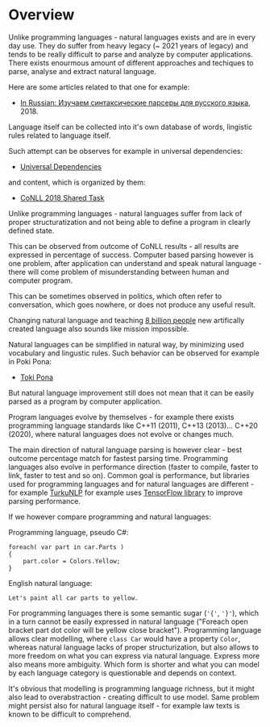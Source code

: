 # Overview

Unlike programming languages - natural languages exists and are in every day use. They do suffer from heavy legacy (~ 2021 years of legacy) and tends to be really difficult 
to parse and analyze by computer applications. There exists enourmous amount of different approaches and techiques to parse, analyse and extract natural language.

Here are some articles related to that one for example:

* [In Russian: Изучаем синтаксические парсеры для русского языка](https://m.habr.com/ru/company/sberbank/blog/418701/), 2018.

Language itself can be collected into it's own database of words, lingistic rules related to language itself.

Such attempt can be observes for example in universal dependencies:

* [Universal Dependencies](https://universaldependencies.org/)

and content, which is organized by them:

* [CoNLL 2018 Shared Task](http://universaldependencies.org/conll18/)

Unlike programming languages - natural languages suffer from lack of proper structuratization and not being able to define a program in clearly defined state.

This can be observed from outcome of CoNLL results - all results are expressed in percentage of success. Computer based parsing however is one problem, after 
application can understand and speak natural language - there will come problem of misunderstanding between human and computer program.

This can be sometimes observed in politics, which often refer to conversation, which goes nowhere, or does not produce any useful result.

Changing natural language and teaching [8 billion people](https://www.worldometers.info/world-population/) new artifically created language also sounds like mission impossible.

Natural languages can be simplified in natural way, by minimizing used vocabulary and lingustic rules. Such behavior can be observed for example in Poki Pona:

* [Toki Pona](https://en.wikipedia.org/wiki/Toki_Pona)

But natural language improvement still does not mean that it can be easily parsed as a program by computer application.

Program languages evolve by themselves - for example there exists programming language standards like C++11 (2011), C++13 (2013)... C++20 (2020), where
natural languages does not evolve or changes much.

The main direction of natural language parsing is however clear - best outcome percentage match for fastest parsing time. Programming languages also evolve in performance direction (faster to compile, faster to link, faster to test and so on). Common goal is performance, but libraries used for programming languages and for natural languages are different - for example [TurkuNLP](https://github.com/TurkuNLP/Turku-neural-parser-pipeline) for example uses [TensorFlow library](https://github.com/tensorflow/tensorflow) to improve parsing performance.

If we however compare programming and natural languages:

Programming language, pseudo C#:

```
foreach( var part in car.Parts )
{
    part.color = Colors.Yellow;
}
```

English natural language:

```
Let's paint all car parts to yellow.
```

For programming languages there is some semantic sugar (`'{'`, `'}'`), which in a turn cannot be easily expressed in natural language ("Foreach open bracket part dot color will be yellow close bracket"). Programming language allows clear modelling, where `class Car` would have a property `Color`, whereas natural language lacks of proper structurization, but also allows to more freedom on what you can express via natural language. Express more also means more ambiguity. Which form is shorter and what you can model by each language category is questionable and depends on context.

It's obvious that modelling is programming language richness, but it might also lead to overabstraction - creating difficult to use model.
Same problem might persist also for natural language itself - for example law texts is known to be difficult to comprehend.
